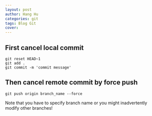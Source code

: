 ```yaml
---
layout: post
author: Hang Hu
categories: git
tags: Blog Git 
cover: 
---
```

## First cancel local commit

```
git reset HEAD~1
git add .
git commit -m 'commit message'
```


## Then cancel remote commit by force push


```
git push origin branch_name --force
```


Note that you have to specify branch name or you might inadvertently modify other branches!
